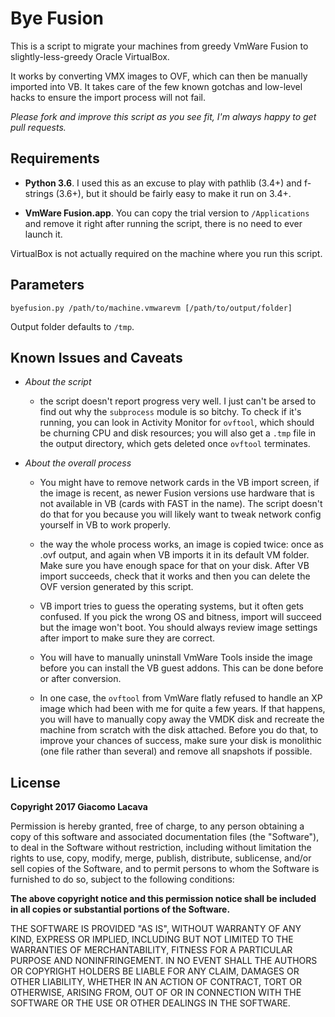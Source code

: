 Bye Fusion
==========

This is a script to migrate your machines from greedy VmWare Fusion to 
slightly-less-greedy Oracle VirtualBox.

It works by converting VMX images to OVF, which can then be manually imported 
into VB. It takes care of the few known gotchas and low-level hacks to ensure 
the import process will not fail.

*Please fork and improve this script as you see fit, I'm always happy to get pull 
requests.*

Requirements 
-----------

- **Python 3.6**. I used this as an excuse to play with pathlib (3.4+) and 
f-strings (3.6+), but it should be fairly easy to make it run on 3.4+.

- **VmWare Fusion.app**. You can copy the trial version to `/Applications` 
and remove it right after running the script, there is no need to ever launch it.

VirtualBox is not actually required on the machine where you run this script.

Parameters
----------

`byefusion.py /path/to/machine.vmwarevm [/path/to/output/folder]`

Output folder defaults to `/tmp`.

Known Issues and Caveats
------------

- *About the script*
    
    - the script doesn't report progress very well. I just can't be arsed to find
out why the `subprocess` module is so bitchy. To check if it's running,
you can look in Activity Monitor for `ovftool`, which should be churning CPU
and disk resources; you will also get a `.tmp` file in the output directory,
which gets deleted once `ovftool` terminates.


- *About the overall process*
    
    - You might have to remove network cards in the VB import screen, if the image 
is recent, as newer Fusion versions use hardware that is not available in VB (cards
with FAST in the name). The script doesn't do that for you because you will likely 
want to tweak network config yourself in VB to work properly.

    - the way the whole process works, an image is copied twice: once as .ovf 
output, and again when VB imports it in its default VM folder. Make sure you
have enough space for that on your disk. After VB import succeeds, check that
it works and then you can delete the OVF version generated by this script.

    - VB import tries to guess the operating systems, but it often gets confused.
If you pick the wrong OS and bitness, import will succeed but the image won't 
boot. You should always review image settings after import to make sure they 
are correct.

    - You will have to manually uninstall VmWare Tools inside the image before
you can install the VB guest addons. This can be done before or after conversion.

    - In one case, the `ovftool` from VmWare flatly refused to handle an XP image
which had been with me for quite a few years. If that happens, you will have to
manually copy away the VMDK disk and recreate the machine from scratch with 
the disk attached. Before you do that, to improve your chances of success,
make sure your disk is monolithic (one file rather than several) and remove 
all snapshots if possible.

License
-------

**Copyright 2017 Giacomo Lacava**

Permission is hereby granted, free of charge, to any person obtaining a copy of 
this software and associated documentation files (the "Software"), to deal in 
the Software without restriction, including without limitation the rights to 
use, copy, modify, merge, publish, distribute, sublicense, and/or sell copies 
of the Software, and to permit persons to whom the Software is furnished to do
so, subject to the following conditions:

**The above copyright notice and this permission notice shall be included 
in all copies or substantial portions of the Software.**

THE SOFTWARE IS PROVIDED "AS IS", WITHOUT WARRANTY OF ANY KIND, EXPRESS OR 
IMPLIED, INCLUDING BUT NOT LIMITED TO THE WARRANTIES OF MERCHANTABILITY, FITNESS 
FOR A PARTICULAR PURPOSE AND NONINFRINGEMENT. IN NO EVENT SHALL THE AUTHORS OR 
COPYRIGHT HOLDERS BE LIABLE FOR ANY CLAIM, DAMAGES OR OTHER LIABILITY, WHETHER 
IN AN ACTION OF CONTRACT, TORT OR OTHERWISE, ARISING FROM, OUT OF OR IN 
CONNECTION WITH THE SOFTWARE OR THE USE OR OTHER DEALINGS IN THE SOFTWARE.